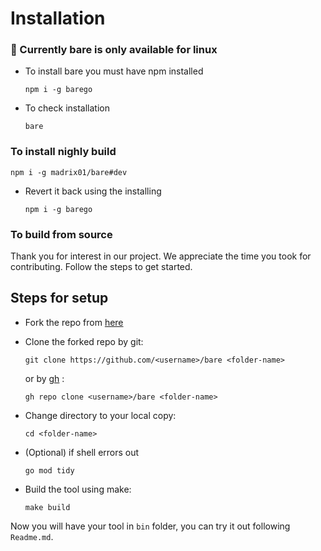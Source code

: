 # Installation

### 🐧 Currently bare is only available for linux

- To install bare you must have npm installed
  ```
  npm i -g barego
  ```
- To check installation
  ```
  bare
  ```

### To install nighly build

```
npm i -g madrix01/bare#dev
```

- Revert it back using the installing

  ```
  npm i -g barego
  ```

### To build from source

Thank you for interest in our project. We appreciate the time you took for contributing. Follow the steps to get started.

## Steps for setup

- Fork the repo from [here](https://github.com/bare-cli/bare)
- Clone the forked repo by git:

  ```
  git clone https://github.com/<username>/bare <folder-name>
  ```

  or by [gh](https://github.com/cli/cli) :

  ```
  gh repo clone <username>/bare <folder-name>
  ```

- Change directory to your local copy:
  ```
  cd <folder-name>
  ```
- (Optional) if shell errors out
  ```
  go mod tidy
  ```
- Build the tool using make:
  ```
  make build
  ```

Now you will have your tool in `bin` folder, you can try it out following `Readme.md`.
